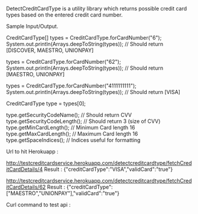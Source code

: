 DetectCreditCardType is a utility library which returns possible credit card types based on the entered credit card number.

Sample Input/Output.

CreditCardType[] types = CreditCardType.forCardNumber("6");
System.out.println(Arrays.deepToString(types)); // Should return [DISCOVER, MAESTRO, UNIONPAY]

types = CreditCardType.forCardNumber("62");
System.out.println(Arrays.deepToString(types)); // Should return [MAESTRO, UNIONPAY]

types = CreditCardType.forCardNumber("4111111111");
System.out.println(Arrays.deepToString(types)); // Should return [VISA]

CreditCardType type = types[0];

type.getSecurityCodeName();   // Should return CVV
type.getSecurityCodeLength(); // Should return 3 (size of CVV)
type.getMinCardLength();      // Minimum Card length 16
type.getMaxCardLength();      // Maximum Card length 16
type.getSpaceIndices();       // Indices useful for formatting

Url to hit Herokuapp  : 

http://testcreditcardservice.herokuapp.com/detectcreditcardtype/fetchCreditCardDetails/4
Result : {"creditCardType":"VISA","validCard":"true"}

http://testcreditcardservice.herokuapp.com/detectcreditcardtype/fetchCreditCardDetails/62
Result : {"creditCardType":["MAESTRO","UNIONPAY"],"validCard":"true"}

Curl command to test api :

